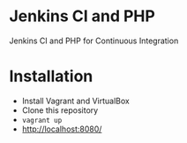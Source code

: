 Jenkins CI and PHP
=================

Jenkins CI and PHP for Continuous Integration

# Installation
  
* Install Vagrant and VirtualBox
* Clone this repository
* `vagrant up`
* [http://localhost:8080/](http://localhost:8080/)
